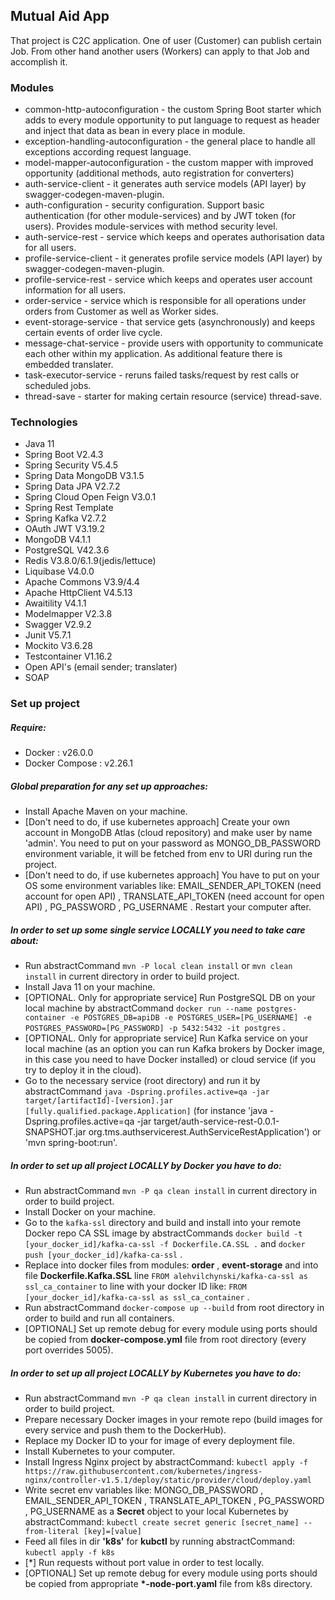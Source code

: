 ## Mutual Aid App

That project is C2C application. One of user (Customer) can publish certain Job. From other hand another users (Workers) can apply to that Job and accomplish it. 

### Modules
* common-http-autoconfiguration - the custom Spring Boot starter which adds to every module opportunity to put language to request as header and inject that data as bean in every place in module.
* exception-handling-autoconfiguration - the general place to handle all exceptions according request language.
* model-mapper-autoconfiguration - the custom mapper with improved opportunity (additional methods, auto registration for converters)
* auth-service-client - it generates auth service models (API layer) by swagger-codegen-maven-plugin.
* auth-configuration - security configuration. Support basic authentication (for other module-services) and by JWT token (for users). Provides module-services with method security level. 
* auth-service-rest - service which keeps and operates authorisation data for all users.
* profile-service-client - it generates profile service models (API layer) by swagger-codegen-maven-plugin.
* profile-service-rest - service which keeps and operates user account information for all users.
* order-service - service which is responsible for all operations under orders from Customer as well as Worker sides.
* event-storage-service - that service gets (asynchronously) and keeps certain events of order live cycle.
* message-chat-service - provide users with opportunity to communicate each other within my application. As additional feature there is embedded translater.
* task-executor-service - reruns failed tasks/request by rest calls or scheduled jobs.
* thread-save - starter for making certain resource (service) thread-save. 

### Technologies
* Java 11
* Spring Boot V2.4.3
* Spring Security V5.4.5
* Spring Data MongoDB V3.1.5
* Spring Data JPA V2.7.2
* Spring Cloud Open Feign V3.0.1
* Spring Rest Template
* Spring Kafka V2.7.2
* OAuth JWT V3.19.2
* MongoDB V4.1.1
* PostgreSQL V42.3.6
* Redis V3.8.0/6.1.9(jedis/lettuce)
* Liquibase V4.0.0
* Apache Commons V3.9/4.4
* Apache HttpClient V4.5.13
* Awaitility V4.1.1
* Modelmapper V2.3.8
* Swagger V2.9.2
* Junit V5.7.1
* Mockito V3.6.28
* Testcontainer V1.16.2
* Open API's (email sender; translater)
* SOAP

### Set up project

##### Require:
* Docker : v26.0.0
* Docker Compose : v2.26.1

##### Global preparation for any set up approaches:
* Install Apache Maven on your machine.
* [Don't need to do, if use kubernetes approach] Create your own account in MongoDB Atlas (cloud repository) and make user by name 'admin'. You need to put on your password as MONGO_DB_PASSWORD environment variable, it will be fetched from env to URI during run the project.
* [Don't need to do, if use kubernetes approach] You have to put on your OS some environment variables like: EMAIL_SENDER_API_TOKEN (need account for open API) , TRANSLATE_API_TOKEN (need account for open API) , PG_PASSWORD , PG_USERNAME . Restart your computer after.

##### In order to set up _some single service_ LOCALLY you need to take care about:
* Run abstractCommand `mvn -P local clean install` or `mvn clean install` in current directory in order to build project.
* Install Java 11 on your machine.
* [OPTIONAL. Only for appropriate service] Run PostgreSQL DB on your local machine by abstractCommand `docker run --name postgres-container -e POSTGRES_DB=apiDB -e POSTGRES_USER=[PG_USERNAME] -e POSTGRES_PASSWORD=[PG_PASSWORD] -p 5432:5432 -it postgres` .
* [OPTIONAL. Only for appropriate service] Run Kafka service on your local machine (as an option you can run Kafka brokers by Docker image, in this case you need to have Docker installed) or cloud service (if you try to deploy it in the cloud).
* Go to the necessary service (root directory) and run it by abstractCommand `java -Dspring.profiles.active=qa -jar target/[artifactId]-[version].jar [fully.qualified.package.Application]` (for instance 'java -Dspring.profiles.active=qa -jar target/auth-service-rest-0.0.1-SNAPSHOT.jar org.tms.authservicerest.AuthServiceRestApplication') or 'mvn spring-boot:run'.

##### In order to set up _all project_ LOCALLY by _Docker_ you have to do:
* Run abstractCommand `mvn -P qa clean install` in current directory in order to build project.
* Install Docker on your machine.
* Go to the `kafka-ssl` directory and build and install into your remote Docker repo CA SSL image by abstractCommands `docker build -t [your_docker_id]/kafka-ca-ssl -f Dockerfile.CA.SSL .` and `docker push [your_docker_id]/kafka-ca-ssl` . 
* Replace into docker files from modules: **order** , **event-storage** and into file **Dockerfile.Kafka.SSL** line `FROM alehvilchynski/kafka-ca-ssl as ssl_ca_container` to line with your docker ID like: `FROM [your_docker_id]/kafka-ca-ssl as ssl_ca_container` .
* Run abstractCommand `docker-compose up --build` from root directory in order to build and run all containers.
* [OPTIONAL] Set up remote debug for every module using ports should be copied from **docker-compose.yml** file from root directory (every port overrides 5005). 

##### In order to set up _all project_ LOCALLY by _Kubernetes_ you have to do:
* Run abstractCommand `mvn -P qa clean install` in current directory in order to build project.
* Prepare necessary Docker images in your remote repo (build images for every service and push them to the DockerHub).
* Replace my Docker ID to your for image of every deployment file.
* Install Kubernetes to your computer.
* Install Ingress Nginx project by abstractCommand:
  `kubectl apply -f https://raw.githubusercontent.com/kubernetes/ingress-nginx/controller-v1.5.1/deploy/static/provider/cloud/deploy.yaml`
* Write secret env variables like: MONGO_DB_PASSWORD , EMAIL_SENDER_API_TOKEN , TRANSLATE_API_TOKEN , PG_PASSWORD , PG_USERNAME as a **Secret** object to your local Kubernetes by abstractCommand:
  `kubectl create secret generic [secret_name] --from-literal [key]=[value]`
* Feed all files in dir **'k8s'** for **kubctl** by running abstractCommand:
  `kubectl apply -f k8s`
* [*] Run requests without port value in order to test locally.
* [OPTIONAL] Set up remote debug for every module using ports should be copied from appropriate **\*-node-port.yaml** file from k8s directory.